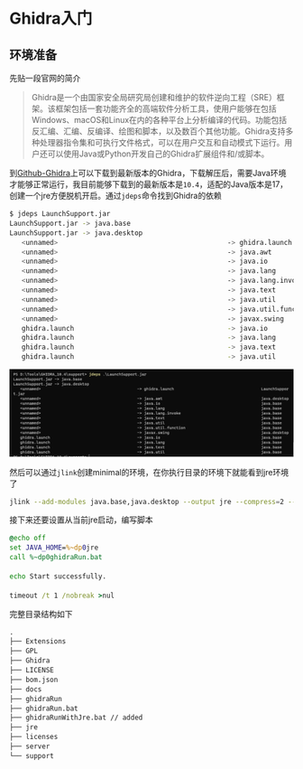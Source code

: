 # Ghidra入门

## 环境准备

先贴一段官网的简介

> Ghidra是一个由国家安全局研究局创建和维护的软件逆向工程（SRE）框架。该框架包括一套功能齐全的高端软件分析工具，使用户能够在包括Windows、macOS和Linux在内的各种平台上分析编译的代码。功能包括反汇编、汇编、反编译、绘图和脚本，以及数百个其他功能。Ghidra支持多种处理器指令集和可执行文件格式，可以在用户交互和自动模式下运行。用户还可以使用Java或Python开发自己的Ghidra扩展组件和/或脚本。

到[Github-Ghidra](https://github.com/NationalSecurityAgency/ghidra)上可以下载到最新版本的Ghidra，下载解压后，需要Java环境才能够正常运行，我目前能够下载到的最新版本是`10.4`，适配的Java版本是17，创建一个jre方便脱机开启。通过`jdeps`命令找到Ghidra的依赖

```sh
$ jdeps LaunchSupport.jar
LaunchSupport.jar -> java.base
LaunchSupport.jar -> java.desktop
   <unnamed>                                          -> ghidra.launch                                      LaunchSupport.jar
   <unnamed>                                          -> java.awt                                           java.desktop
   <unnamed>                                          -> java.io                                            java.base
   <unnamed>                                          -> java.lang                                          java.base
   <unnamed>                                          -> java.lang.invoke                                   java.base
   <unnamed>                                          -> java.text                                          java.base
   <unnamed>                                          -> java.util                                          java.base
   <unnamed>                                          -> java.util.function                                 java.base
   <unnamed>                                          -> javax.swing                                        java.desktop
   ghidra.launch                                      -> java.io                                            java.base
   ghidra.launch                                      -> java.lang                                          java.base
   ghidra.launch                                      -> java.text                                          java.base
   ghidra.launch                                      -> java.util                                          java.base
```

![image-1698078146079](images/Introduction/image-1698078146077.png) 

然后可以通过`jlink`创建minimal的环境，在你执行目录的环境下就能看到jre环境了

```sh
jlink --add-modules java.base,java.desktop --output jre --compress=2 --no-header-files --no-man-pages --strip-debug
```

接下来还要设置从当前jre启动，编写脚本

```bat
@echo off
set JAVA_HOME=%~dp0jre
call %~dp0ghidraRun.bat

echo Start successfully.

timeout /t 1 /nobreak >nul
```

完整目录结构如下

```txt
.
├── Extensions
├── GPL
├── Ghidra
├── LICENSE
├── bom.json
├── docs
├── ghidraRun
├── ghidraRun.bat
├── ghidraRunWithJre.bat // added 
├── jre
├── licenses
├── server
└── support
```

